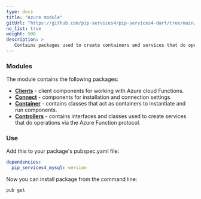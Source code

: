 ```yaml
---
type: docs
title: "Azure module"
gitUrl: "https://github.com/pip-services4/pip-services4-dart/tree/main/pip-services4-azure-dart"
no_list: true
weight: 500
description: > 
   Contains packages used to create containers and services that do operations via the Azure Function protocol.
---
```



### Modules

The module contains the following packages:

- [**Clients**](clients) - client components for working with Azure cloud Functions.
- [**Connect**](connect) - components for installation and connection settings.
- [**Container**](container) - contains classes that act as containers to instantiate and run components.
- [**Controllers**](controllers) - contains interfaces and classes used to create services that do operations via the Azure Function protocol.


### Use

Add this to your package's pubspec.yaml file:
```yaml
dependencies:
  pip_services4_mysql: version
```

Now you can install package from the command line:
```bash
pub get
```

